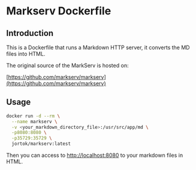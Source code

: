 # Markserv Dockerfile

## Introduction

This is a Dockerfile that runs a Markdown HTTP server, it converts the MD files into HTML.

The original source of the MarkServ is hosted on: 

[https://github.com/markserv/markserv](https://github.com/markserv/markserv)

## Usage

```bash
docker run -d --rm \
  --name markserv \
  -v <your_markdown_directory_file>:/usr/src/app/md \
  -p8080:8080 \
  -p35729:35729 \
  jortok/markserv:latest
```

Then you can access to [http://localhost:8080](http://localhost:8080) to your markdown files in HTML.
